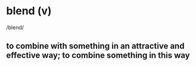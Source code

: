 # blend (v)

/blend/

## to combine with something in an attractive and effective way; to combine something in this way